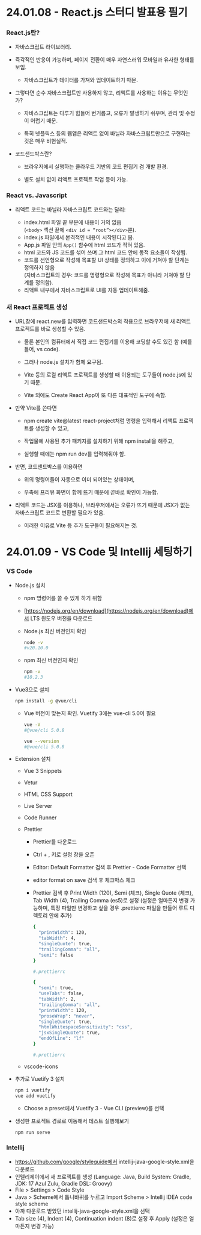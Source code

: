 # 24.01.08 - React.js 스터디 발표용 필기

### React.js란?

- 자바스크립트 라이브러리.

- 즉각적인 반응이 가능하며, 페이지 전환이 매우 자연스러워 모바일과 유사한 형태를 보임.

    - 자바스크립트가 데이터를 가져와 업데이트하기 때문.

- 그렇다면 순수 자바스크립트만 사용하지 않고, 리액트를 사용하는 이유는 무엇인가?

    - 자바스크립트는 다루기 힘들어 번거롭고, 오류가 발생하기 쉬우며, 관리 및 수정이 어렵기 때문.

    - 특히 넷플릭스 등의 웹앱은 리액트 없이 바닐라 자바스크립트만으로 구현하는 것은 매우 비현실적.

- 코드샌드박스란?

    - 브라우저에서 실행하는 클라우드 기반의 코드 편집기 겸 개발 환경.

    - 별도 설치 없이 리액트 프로젝트 작업 등이 가능.

### React vs. Javascript

- 리액트 코드는 바닐라 자바스크립트 코드와는 달리:

    - index.html 파일 끝 부분에 내용이 거의 없음 <br/>
    (`<body>` 섹션 끝에 `<div id = “root”></div>`뿐).
    - index.js 파일에서 본격적인 내용이 시작된다고 봄.
    - App.js 파일 안의 `App()` 함수에 html 코드가 적혀 있음.
    - html 코드와 JS 코드를 섞어 쓰며 그 html 코드 안에 동적 요소들이 작성됨.
    - 코드를 선언형으로 작성해 목표할 UI 상태를 정의하고 이에 거쳐야 할 단계는 정의하지 않음 <br/>
    (자바스크립트의 경우: 코드를 명령형으로 작성해 목표가 아니라 거쳐야 할 단계를 정의함).
    - 리액트 내부에서 자바스크립트로 UI를 자동 업데이트해줌.

### 새 React 프로젝트 생성

- URL창에 react.new를 입력하면 코드샌드박스의 작용으로 브라우저에 새 리액트 프로젝트를 바로 생성할 수 있음.

    - 물론 본인의 컴퓨터에서 직접 코드 편집기를 이용해 코딩할 수도 있긴 함 (예를 들어, vs code). 

    - 그러나 node.js 설치가 함께 요구됨. 

    - Vite 등의 로컬 리액트 프로젝트를 생성할 때 이용되는 도구들이 node.js에 있기 때문.

    - Vite 외에도 Create React App이 또 다른 대표적인 도구에 속함.

- 만약 Vite를 쓴다면 
    - npm create vite@latest react-project처럼 명령을 입력해서 리액트 프로젝트를 생성할 수 있고,

    - 작업물에 사용된 추가 패키지를 설치하기 위해 npm install을 해주고,

    - 실행할 때에는 npm run dev를 입력해줘야 함.

- 반면, 코드샌드박스를 이용하면 
    - 위의 명령어들이 자동으로 이미 되어있는 상태이며,

    - 우측에 프리뷰 화면이 함께 뜨기 때문에 곧바로 확인이 가능함.

- 리액트 코드는 JSX를 이용하나, 브라우저에서는 오류가 뜨기 때문에 JSX가 없는 자바스크립트 코드로 변환할 필요가 있음.

    - 이러한 이유로 Vite 등 추가 도구들이 필요해지는 것.



# 24.01.09 - VS Code 및 Intellij 세팅하기

### VS Code

- Node.js 설치
    - npm 명령어를 쓸 수 있게 하기 위함
    - [https://nodejs.org/en/download](https://nodejs.org/en/download)에서 LTS 윈도우 버전을 다운로드
    - Node.js 최신 버전인지 확인
        
        ```bash
        node -v 
        #v20.10.0
        ```
        
    - npm 최신 버전인지 확인
        
        ```bash
        npm -v
        #10.2.3
        ```
        
- Vue3으로 설치
    
    ```bash
    npm install -g @vue/cli
    ```
    
    - Vue 버전이 맞는지 확인. Vuetify 3에는 vue-cli 5.0이 필요
        
        ```bash
        vue -V
        #@vue/cli 5.0.8
        
        vue --version
        #@vue/cli 5.0.8
        ```
        
- Extension 설치
    - Vue 3 Snippets
    - Vetur
    - HTML CSS Support
    - Live Server
    - Code Runner
    - Prettier
        - Prettier를 다운로드
        - Ctrl + , 키로 설정 창을 오픈
        - Editor: Default Formatter 검색 후 Prettier - Code Formatter 선택
        - editor format on save 검색 후 체크박스 체크
        - Prettier 검색 후 Print Width (120), Semi (체크), Single Quote (체크), Tab Width (4), Trailing Comma (es5)로 설정
        (설정은 얼마든지 변경 가능하며, 특정 파일만 변경하고 싶을 경우 .prettierrc 파일을 만들어 루트 디렉토리 안에 추가)
            
            ```bash
            {
              "printWidth": 120,
              "tabWidth": 4,
              "singleQuote": true,
              "trailingComma": "all",
              "semi": false
            }
            
            #.prettierrc
            ```
            
            ```bash
            {
              "semi": true,
              "useTabs": false,
              "tabWidth": 2,
              "trailingComma": "all",
              "printWidth": 120,
              "proseWrap": "never",
              "singleQuote": true,
              "htmlWhitespaceSensitivity": "css",
              "jsxSingleQuote": true,
              "endOfLine": "lf"
            }
            
            #.prettierrc
            ```
            
    - vscode-icons
- 추가로 Vuetify 3 설치
    
    ```bash
    npm i vuetify
    vue add vuetify
    ```
    
    - Choose a preset에서 Vuetify 3 - Vue CLI (preview)를 선택
- 생성한 프로젝트 경로로 이동해서 테스트 실행해보기
    
    ```bash
    npm run serve
    ```
    

### Intellij

- https://github.com/google/styleguide에서 intellij-java-google-style.xml을 다운로드
- 인텔리제이에서 새 프로젝트를 생성 (Language: Java, Build System: Gradle, JDK: 17 Azul Zulu, Gradle DSL: Groovy)
- File > Settings > Code Style
- Java > Scheme에서 톱니바퀴를 누르고 Import Scheme > Intellij IDEA code style scheme
- 아까 다운로드 받았던 intellij-java-google-style.xml을 선택
- Tab size (4), Indent (4), Continuation indent (8)로 설정 후 Apply
(설정은 얼마든지 변경 가능)
